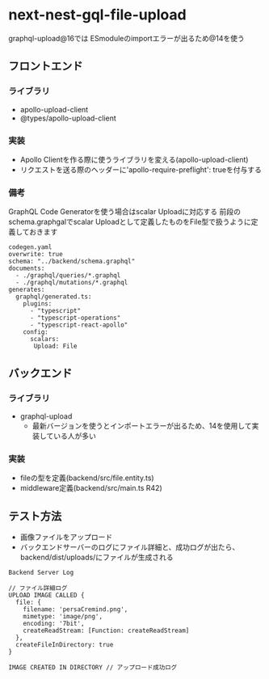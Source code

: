 # next-nest-gql-file-upload
graphql-upload@16では
ESmoduleのimportエラーが出るため@14を使う


## フロントエンド
### ライブラリ
 - apollo-upload-client
 - @types/apollo-upload-client

### 実装
 - Apollo Clientを作る際に使うライブラリを変える(apollo-upload-client)
 - リクエストを送る際のヘッダーに'apollo-require-preflight': trueを付与する

### 備考
GraphQL Code Generatorを使う場合はscalar Uploadに対応する
前段のschema.graphgalでscalar Uploadとして定義したものをFile型で扱うように定義しておきます

```
codegen.yaml
overwrite: true
schema: "../backend/schema.graphql"
documents:
  - ./graphql/queries/*.graphql
  - ./graphql/mutations/*.graphql
generates:
  graphql/generated.ts:
    plugins:
      - "typescript"
      - "typescript-operations"
      - "typescript-react-apollo"
    config:
      scalars:
       Upload: File
```

## バックエンド
### ライブラリ
 - graphql-upload
   - 最新バージョンを使うとインポートエラーが出るため、14を使用して実装している人が多い

### 実装
 - fileの型を定義(backend/src/file.entity.ts)
 - middleware定義(backend/src/main.ts R42)

 ## テスト方法
  - 画像ファイルをアップロード
  - バックエンドサーバーのログにファイル詳細と、成功ログが出たら、backend/dist/uploads/にファイルが生成される

```
Backend Server Log

// ファイル詳細ログ
UPLOAD IMAGE CALLED {
  file: {
    filename: 'persaCremind.png',
    mimetype: 'image/png',
    encoding: '7bit',
    createReadStream: [Function: createReadStream]
  },
  createFileInDirectory: true
}

IMAGE CREATED IN DIRECTORY // アップロード成功ログ
```

